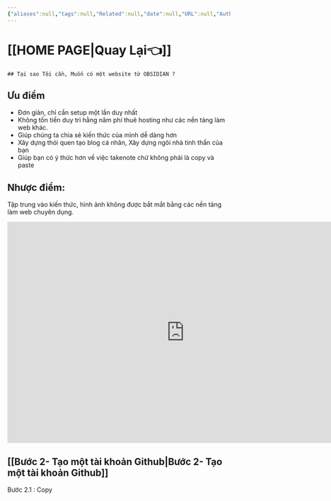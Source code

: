 ```yaml
---
{"aliases":null,"tags":null,"Related":null,"date":null,"URL":null,"Author":null,"dg-publish":true,"image":null,"permalink":"/noi-dung-khoa-hoc/phan-3-xay-dung-web-tu-obsidian/buoc-1-khoi-dong-hay-tra-loi-cau-hoi-tai-sao-ban-can-mot-website/","dgPassFrontmatter":true,"noteIcon":"1"}
---
```


 
# [[HOME PAGE\|Quay Lại👈]]


```ad-question
## Tại sao Tôi cần, Muốn có một website từ OBSIDIAN ?
```
## Ưu điểm
- Đơn giản, chỉ cần setup một lần duy nhất
- Không tốn tiền duy trì hằng năm phí thuê hosting như các nền tảng làm web khác.
- Giúp chúng ta chia sẻ kiến thức của mình dễ dàng hơn
- Xây dựng thói quen tạo blog cá nhân, Xây dựng ngôi nhà tinh thần của bạn
- Giúp bạn có ý thức hơn về việc takenote chứ không phải là copy và paste
## Nhược điểm:

Tập trung vào kiến thức, hình ảnh không được bắt mắt bằng các nền tảng làm web chuyên dụng.

<iframe width="800" height="500" src="https://www.youtube.com/embed/bmsqJ9_r1uo?si=1cm6myiqV3C0Zn2A" title="YouTube video player" frameborder="0" allow="accelerometer; autoplay; clipboard-write; encrypted-media; gyroscope; picture-in-picture; web-share" allowfullscreen></iframe>


## [[Bước 2- Tạo một tài khoản Github\|Bước 2- Tạo một tài khoản Github]]
Bước 2.1 : Copy 